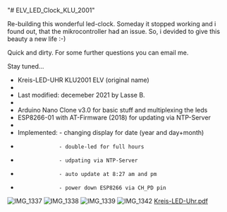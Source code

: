 "# ELV_LED_Clock_KLU_2001" 

Re-building this wonderful led-clock.
Someday it stopped working and i found out, that the mikrocontroller had an issue.
So, i devided to give this beauty a new life :-)

Quick and dirty. For some further questions you can email me.

Stay tuned...


 * Kreis-LED-UHR KLU2001 ELV (original name)
 * 
 * Last modified: decemeber 2021 by Lasse B.
 *  
 * Arduino Nano Clone v3.0 for basic stuff and multiplexing the leds
 * ESP8266-01 with AT-Firmware (2018) for updating via NTP-Server
 * 
 * Implemented:     - changing display for date (year and day+month)
 *                  - double-led for full hours
 *                  - udpating via NTP-Server
 *                  - auto update at 8:27 am and pm 
 *                  - power down ESP8266 via CH_PD pin

![IMG_1337](https://github.com/user-attachments/assets/6c58cd1e-52a3-48fd-a524-0390be4d8d39)
![IMG_1338](https://github.com/user-attachments/assets/4115926b-7b51-419c-8cb3-2af19db7487a)
![IMG_1339](https://github.com/user-attachments/assets/a4be771d-f1f2-4b4b-9a37-6ab948207495)
![IMG_1342](https://github.com/user-attachments/assets/e987ec36-ede5-4306-b3e0-9c52d8d4892f)
[Kreis-LED-Uhr.pdf](https://github.com/user-attachments/files/20258449/Kreis-LED-Uhr.pdf)
